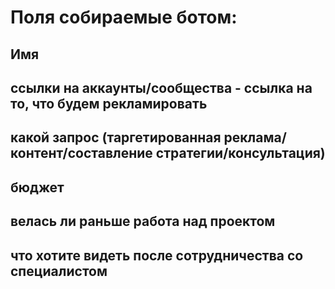 # Поля собираемые ботом:

## Имя
## ссылки на аккаунты/сообщества - ссылка на то, что будем рекламировать
## какой запрос (таргетированная реклама/контент/составление стратегии/консультация)
## бюджет
## велась ли раньше работа над проектом
## что хотите видеть после сотрудничества со специалистом
